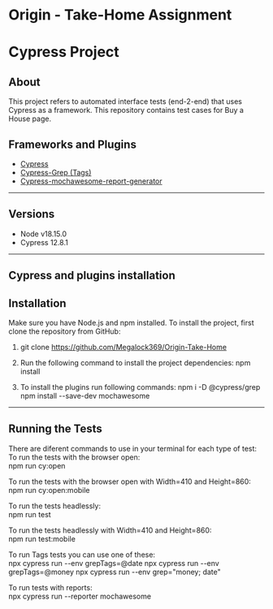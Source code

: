 # Origin - Take-Home Assignment
# Cypress Project
## About
This project refers to automated interface tests (end-2-end) that uses Cypress as a framework. This repository contains test cases for Buy a House page.

## Frameworks and Plugins
 - [Cypress](https://www.cypress.io/)
 - [Cypress-Grep (Tags)](https://github.com/cypress-io/cypress/tree/develop/npm/grep)
 - [Cypress-mochawesome-report-generator](https://github.com/adamgruber/mochawesome-report-generator)

---

## Versions
 - Node v18.15.0
 - Cypress 12.8.1

---

## Cypress and plugins installation

## Installation
Make sure you have Node.js and npm installed.
To install the project, first clone the repository from GitHub:
1. git clone https://github.com/Megalock369/Origin-Take-Home

2. Run the following command to install the project dependencies:
npm install

3. To install the plugins run following commands:
npm i -D @cypress/grep
npm install --save-dev mochawesome

---

## Running the Tests
There are diferent commands to use in your terminal for each type of test:
To run the tests with the browser open:  
npm run cy:open

To run the tests with the browser open with Width=410 and Height=860:  
npm run cy:open:mobile

To run the tests headlessly:  
npm run test

To run the tests headlessly with Width=410 and Height=860:  
npm run test:mobile

To run Tags tests you can use one of these:  
npx cypress run --env grepTags=@date
npx cypress run --env grepTags=@money
npx cypress run --env grep="money; date"

To run tests with reports:  
npx cypress run --reporter mochawesome
